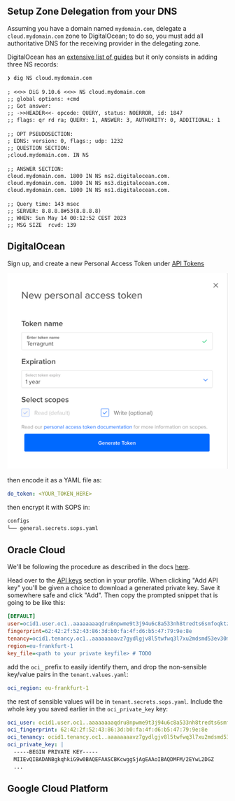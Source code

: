 ## Setup Zone Delegation from your DNS

Assuming you have a domain named `mydomain.com`, delegate a `cloud.mydomain.com` zone to DigitalOcean; to do so, you must add all authoritative DNS for the receiving provider in the delegating zone.

DigitalOcean has an [extensive list of guides](https://docs.digitalocean.com/tutorials/dns-registrars/) but it only consists in adding three NS records:

```shell
❯ dig NS cloud.mydomain.com

; <<>> DiG 9.10.6 <<>> NS cloud.mydomain.com
;; global options: +cmd
;; Got answer:
;; ->>HEADER<<- opcode: QUERY, status: NOERROR, id: 1847
;; flags: qr rd ra; QUERY: 1, ANSWER: 3, AUTHORITY: 0, ADDITIONAL: 1

;; OPT PSEUDOSECTION:
; EDNS: version: 0, flags:; udp: 1232
;; QUESTION SECTION:
;cloud.mydomain.com. IN NS

;; ANSWER SECTION:
cloud.mydomain.com. 1800 IN NS ns2.digitalocean.com.
cloud.mydomain.com. 1800 IN NS ns3.digitalocean.com.
cloud.mydomain.com. 1800 IN NS ns1.digitalocean.com.

;; Query time: 143 msec
;; SERVER: 8.8.8.8#53(8.8.8.8)
;; WHEN: Sun May 14 00:12:52 CEST 2023
;; MSG SIZE  rcvd: 139
```

## DigitalOcean

Sign up, and create a new Personal Access Token under [API Tokens](https://cloud.digitalocean.com/account/api/tokens)

![A DigitalOcean PAT generation window](images/0-do-token.png)

then encode it as a YAML file as:

```yaml
do_token: <YOUR_TOKEN_HERE>
```

then encrypt it with SOPS in:

```txt
configs
└── general.secrets.sops.yaml
```

## Oracle Cloud

We'll be following the procedure as described in the docs [here](https://docs.oracle.com/en-us/iaas/Content/API/Concepts/apisigningkey.htm#Required_Keys_and_OCIDs).

Head over to the [API keys](https://cloud.oracle.com/identity/domains/my-profile/api-keys) section in your profile. When clicking "Add API key" you'll be given a choice to download a generated private key. Save it somewhere safe and click "Add". Then copy the prompted snippet that is going to be like this:

```ini
[DEFAULT]
user=ocid1.user.oc1..aaaaaaaaqdru8npwme9t3j94u6c8a533nh8tredts6smfoqktz40cvk6tele
fingerprint=62:42:2f:52:43:86:3d:b0:fa:4f:d6:b5:47:79:9e:8e
tenancy=ocid1.tenancy.oc1..aaaaaaaavz7gydlgjv8l5twfwq3l7xu2mdsmd53ev30m5xuevmgqwxkz2v8q
region=eu-frankfurt-1
key_file=<path to your private keyfile> # TODO
```

add the `oci_` prefix to easily identify them, and drop the non-sensible key/value pairs in the `tenant.values.yaml`:

```yaml
oci_region: eu-frankfurt-1
```

the rest of sensible values will be in `tenant.secrets.sops.yaml`. Include the whole key you saved earlier in the `oci_private_key` key:

```yaml
oci_user: ocid1.user.oc1..aaaaaaaaqdru8npwme9t3j94u6c8a533nh8tredts6smfoqktz40cvk6tele
oci_fingerprint: 62:42:2f:52:43:86:3d:b0:fa:4f:d6:b5:47:79:9e:8e
oci_tenancy: ocid1.tenancy.oc1..aaaaaaaavz7gydlgjv8l5twfwq3l7xu2mdsmd53ev30m5xuevmgqwxkz2v8q
oci_private_key: |
  -----BEGIN PRIVATE KEY-----
  MIIEvQIBADANBgkqhkiG9w0BAQEFAASCBKcwggSjAgEAAoIBAQDMFM/2EYwL2DGZ
  ...
```

## Google Cloud Platform
